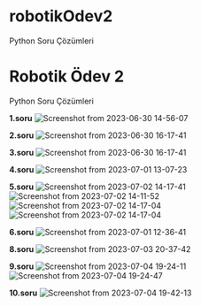 # robotikOdev2
Python Soru Çözümleri

# Robotik Ödev 2
Python Soru Çözümleri

**1.soru**
![Screenshot from 2023-06-30 14-56-07](https://github.com/fbkeskin/odev2/assets/92950254/8e367c4d-dd0a-44ae-bbe2-c8a1ab629c92)


**2.soru**
![Screenshot from 2023-06-30 16-17-41](https://github.com/fbkeskin/odev2/assets/92950254/40fcb585-b851-4fe6-a90c-e9b83bab8a2c)


**3.soru**
![Screenshot from 2023-06-30 16-17-41](https://github.com/fbkeskin/odev2/assets/92950254/7b7b637d-fe1e-45b7-8631-1e4d67f725ac)


**4.soru**
![Screenshot from 2023-07-01 13-07-23](https://github.com/fbkeskin/odev2/assets/92950254/0338b194-8bbf-4aea-8fa4-cc56d57eaabb)


**5.soru**
![Screenshot from 2023-07-02 14-17-41](https://github.com/fbkeskin/robotikOdev2/assets/92950254/b293d5fc-44d7-47a8-8cfb-7edcbdcc3168)
![Screenshot from 2023-07-02 14-11-52](https://github.com/fbkeskin/odev2/assets/92950254/8ba1ff2a-fa2e-4950-abd3-c4c41eccd117)
![Screenshot from 2023-07-02 14-17-04](https://github.com/fbkeskin/odev2/assets/92950254/88cb5174-f4c3-429c-b2b6-6cbc2d44da6b)
![Screenshot from 2023-07-02 14-17-04](https://github.com/fbkeskin/odev2/assets/92950254/5668b8e2-1557-4d26-99bf-f632ccdfcc4a)


**6.soru**
![Screenshot from 2023-07-01 12-36-41](https://github.com/fbkeskin/odev2/assets/92950254/30ddd48e-f822-4e45-bbca-d91a6e95c982)


**8.soru**
![Screenshot from 2023-07-03 20-37-42](https://github.com/fbkeskin/odev2/assets/92950254/9805e180-23b5-47e5-b5b5-99a0f2649d7e)

**9.soru**
![Screenshot from 2023-07-04 19-24-11](https://github.com/fbkeskin/odev2/assets/92950254/8275a9d9-65af-4864-9264-6bc024f4337c)
![Screenshot from 2023-07-04 19-24-47](https://github.com/fbkeskin/odev2/assets/92950254/1e045ce3-ef3e-4141-b9ab-482ded2781a3)

**10.soru**
![Screenshot from 2023-07-04 19-42-13](https://github.com/fbkeskin/odev2/assets/92950254/a831d7a9-2f58-4ed2-aad4-19f0de5f2491)
